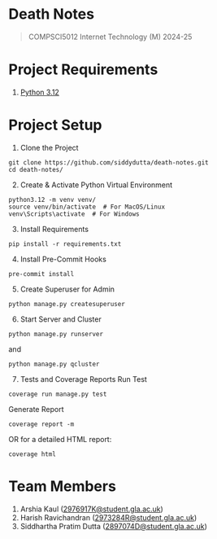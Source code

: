 # Death Notes
> COMPSCI5012 Internet Technology (M) 2024-25

# Project Requirements
1. [Python 3.12](https://www.python.org/downloads/release/python-3120/)

# Project Setup
1. Clone the Project
```
git clone https://github.com/siddydutta/death-notes.git
cd death-notes/
```

2. Create & Activate Python Virtual Environment
```
python3.12 -m venv venv/
source venv/bin/activate  # For MacOS/Linux
venv\Scripts\activate  # For Windows
```

3. Install Requirements
```
pip install -r requirements.txt
```

4. Install Pre-Commit Hooks
```
pre-commit install
```

5. Create Superuser for Admin
```
python manage.py createsuperuser
```

6. Start Server and Cluster
```
python manage.py runserver
```
and
```
python manage.py qcluster
```

7. Tests and Coverage Reports
Run Test
```
coverage run manage.py test
```
Generate Report
```
coverage report -m
```
OR for a detailed HTML report:
```
coverage html
```


# Team Members
1. Arshia Kaul (2976917K@student.gla.ac.uk)
2. Harish Ravichandran (2973284R@student.gla.ac.uk)
3. Siddhartha Pratim Dutta (2897074D@student.gla.ac.uk)

